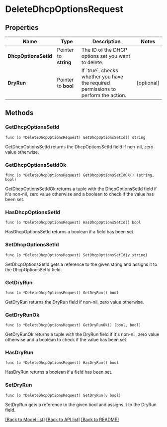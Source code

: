 # DeleteDhcpOptionsRequest

## Properties

Name | Type | Description | Notes
------------ | ------------- | ------------- | -------------
**DhcpOptionsSetId** | Pointer to **string** | The ID of the DHCP options set you want to delete. | 
**DryRun** | Pointer to **bool** | If &#x60;true&#x60;, checks whether you have the required permissions to perform the action. | [optional] 

## Methods

### GetDhcpOptionsSetId

`func (o *DeleteDhcpOptionsRequest) GetDhcpOptionsSetId() string`

GetDhcpOptionsSetId returns the DhcpOptionsSetId field if non-nil, zero value otherwise.

### GetDhcpOptionsSetIdOk

`func (o *DeleteDhcpOptionsRequest) GetDhcpOptionsSetIdOk() (string, bool)`

GetDhcpOptionsSetIdOk returns a tuple with the DhcpOptionsSetId field if it's non-nil, zero value otherwise
and a boolean to check if the value has been set.

### HasDhcpOptionsSetId

`func (o *DeleteDhcpOptionsRequest) HasDhcpOptionsSetId() bool`

HasDhcpOptionsSetId returns a boolean if a field has been set.

### SetDhcpOptionsSetId

`func (o *DeleteDhcpOptionsRequest) SetDhcpOptionsSetId(v string)`

SetDhcpOptionsSetId gets a reference to the given string and assigns it to the DhcpOptionsSetId field.

### GetDryRun

`func (o *DeleteDhcpOptionsRequest) GetDryRun() bool`

GetDryRun returns the DryRun field if non-nil, zero value otherwise.

### GetDryRunOk

`func (o *DeleteDhcpOptionsRequest) GetDryRunOk() (bool, bool)`

GetDryRunOk returns a tuple with the DryRun field if it's non-nil, zero value otherwise
and a boolean to check if the value has been set.

### HasDryRun

`func (o *DeleteDhcpOptionsRequest) HasDryRun() bool`

HasDryRun returns a boolean if a field has been set.

### SetDryRun

`func (o *DeleteDhcpOptionsRequest) SetDryRun(v bool)`

SetDryRun gets a reference to the given bool and assigns it to the DryRun field.


[[Back to Model list]](../README.md#documentation-for-models) [[Back to API list]](../README.md#documentation-for-api-endpoints) [[Back to README]](../README.md)


